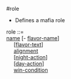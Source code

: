 #role
+ Defines a mafia role

role ::=<br>
[name](name.md) [- [flavor-name](flavor-name.md)]<br>
&nbsp;&nbsp;&nbsp;&nbsp; [[flavor-text](flavor-text.md)]<br>
&nbsp;&nbsp;&nbsp;&nbsp; [alignment](alignment.md)<br>
&nbsp;&nbsp;&nbsp;&nbsp; [[night-action](night-action.md)]<br>
&nbsp;&nbsp;&nbsp;&nbsp; [[day-action](day-action.md)]<br>
&nbsp;&nbsp;&nbsp;&nbsp; [win-condition](win-condition.md)<br>
